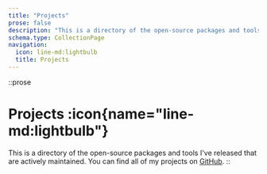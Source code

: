 ```yaml
---
title: "Projects"
prose: false
description: "This is a directory of the open-source packages and tools I've released that are actively maintained."
schema.type: CollectionPage
navigation:
  icon: line-md:lightbulb
  title: Projects
---
```


::prose
# Projects :icon{name="line-md:lightbulb"}

This is a directory of the open-source packages and tools I've released that are actively maintained. You can find all of my projects on [GitHub](https://github.com/harlan-zw).
::

<ProjectList />
